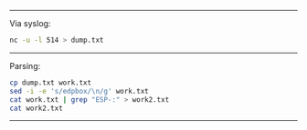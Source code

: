 <hr>

Via syslog:

```sh
nc -u -l 514 > dump.txt
```

<hr>

Parsing:

```sh
cp dump.txt work.txt
sed -i -e 's/edpbox/\n/g' work.txt
cat work.txt | grep "ESP-:" > work2.txt
cat work2.txt
```

<hr>

